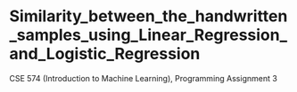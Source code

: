 # Similarity_between_the_handwritten_samples_using_Linear_Regression_and_Logistic_Regression
CSE 574 (Introduction to Machine Learning), Programming Assignment 3
